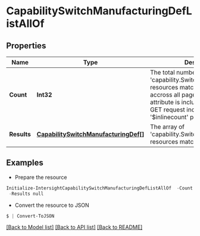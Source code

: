 # CapabilitySwitchManufacturingDefListAllOf
## Properties

Name | Type | Description | Notes
------------ | ------------- | ------------- | -------------
**Count** | **Int32** | The total number of &#39;capability.SwitchManufacturingDef&#39; resources matching the request, accross all pages. The &#39;Count&#39; attribute is included when the HTTP GET request includes the &#39;$inlinecount&#39; parameter. | [optional] 
**Results** | [**CapabilitySwitchManufacturingDef[]**](CapabilitySwitchManufacturingDef.md) | The array of &#39;capability.SwitchManufacturingDef&#39; resources matching the request. | [optional] 

## Examples

- Prepare the resource
```powershell
Initialize-IntersightCapabilitySwitchManufacturingDefListAllOf  -Count null `
 -Results null
```

- Convert the resource to JSON
```powershell
$ | Convert-ToJSON
```

[[Back to Model list]](../README.md#documentation-for-models) [[Back to API list]](../README.md#documentation-for-api-endpoints) [[Back to README]](../README.md)


